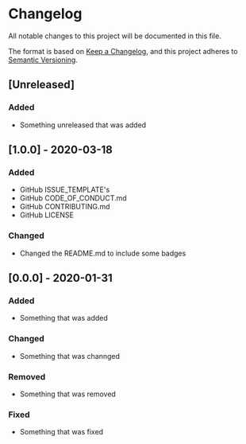 # Changelog

All notable changes to this project will be documented in this file.

The format is based on [Keep a Changelog](https://keepachangelog.com/en/1.0.0/),
and this project adheres to [Semantic Versioning](https://semver.org/spec/v2.0.0.html).

## [Unreleased]

### Added

- Something unreleased that was added

## [1.0.0] - 2020-03-18

### Added

- GitHub ISSUE_TEMPLATE's
- GitHub CODE_OF_CONDUCT.md
- GitHub CONTRIBUTING.md
- GitHub LICENSE

### Changed

- Changed the README.md to include some badges

## [0.0.0] - 2020-01-31

### Added

- Something that was added

### Changed

- Something that was channged

### Removed

- Something that was removed

### Fixed

- Something that was fixed
